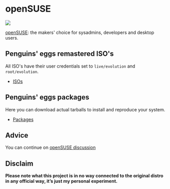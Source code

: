 # openSUSE
![](/img/opensuse.svg)

[openSUSE](https://www.opensuse.org/): the makers' choice for sysadmins, developers and desktop users.

## Penguins' eggs remastered ISO's
All ISO's have their user credentials set to ```live/evolution``` and ```root/evolution```.

* [ISOs](https://drive.google.com/drive/folders/1MzrJrEbx8RJiX2NIlbgoVojH7vtosaMo)

## Penguins' eggs packages
Here you can download actual tarballs to install and reproduce your system.

* [Packages](https://penguins-eggs.net/basket/index.php?p=packages%2Ftarballs)

## Advice

You can continue on [openSUSE discussion](https://github.com/pieroproietti/penguins-blog/discussions/40)

## Disclaim
__Please note what this project is in no way connected to the original distro in any official way, it’s just my personal experiment.__
